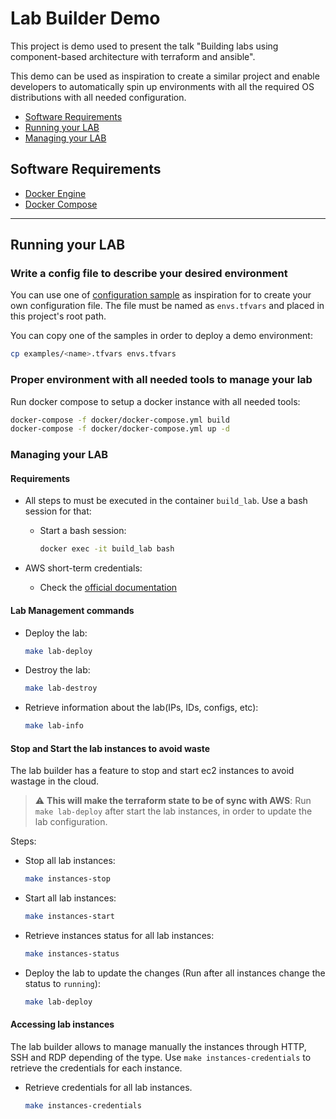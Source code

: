 # Lab Builder Demo

This project is demo used to present the talk "Building labs using component-based architecture with terraform and ansible".

This demo can be used as inspiration to create a similar project and enable developers to automatically spin up environments with all the required OS distributions with all needed configuration.

- [Software Requirements](#software-requirements)
- [Running your LAB](#running-your-lab)
- [Managing your LAB](#managing-your-lab)

## Software Requirements

- [Docker Engine](https://docs.docker.com/engine/install/)
- [Docker Compose](https://docs.docker.com/compose/)

---

## Running your LAB

### Write a config file to describe your desired environment

You can use one of [configuration sample](examples) as inspiration for to create your own configuration file. The file must be named as `envs.tfvars` and placed in this project's root path.

  You can copy one of the samples in order to deploy a demo environment:  
  
  ```bash
  cp examples/<name>.tfvars envs.tfvars
  ```

### Proper environment with all needed tools to manage your lab

Run docker compose to setup a docker instance with all needed tools:

  ```bash
  docker-compose -f docker/docker-compose.yml build
  docker-compose -f docker/docker-compose.yml up -d
  ```

### Managing your LAB

#### Requirements

- All steps to must be executed in the container `build_lab`. Use a bash session for that:
  - Start a bash session:

      ```bash
      docker exec -it build_lab bash
      ```

- AWS short-term credentials:
  - Check the [official documentation](https://aws.amazon.com/blogs/security/aws-single-sign-on-now-enables-command-line-interface-access-for-aws-accounts-using-corporate-credentials/)  

#### Lab Management commands

- Deploy the lab:

    ```bash
    make lab-deploy
    ```

- Destroy the lab:

    ```bash
    make lab-destroy
    ```

- Retrieve information about the lab(IPs, IDs, configs, etc):

    ```bash
    make lab-info
    ```


#### Stop and Start the lab instances to avoid waste

The lab builder has a feature to stop and start ec2 instances to avoid wastage in the cloud.

> :warning: **This will make the terraform state to be of sync with AWS**: Run `make lab-deploy` after start the lab instances, in order to update the lab configuration.

Steps:

- Stop all lab instances:

  ```bash
  make instances-stop 
  ```

- Start all lab instances:

  ```bash
  make instances-start
  ```

- Retrieve instances status for all lab instances:

  ```bash
  make instances-status
  ```

- Deploy the lab to update the changes (Run after all instances change the status to `running`):

  ```bash
  make lab-deploy
  ```

#### Accessing lab instances

The lab builder allows to manage manually the instances through HTTP, SSH and RDP depending of the type. Use `make instances-credentials` to retrieve the credentials for each instance.

- Retrieve credentials for all lab instances.

  ```bash
  make instances-credentials
  ```
